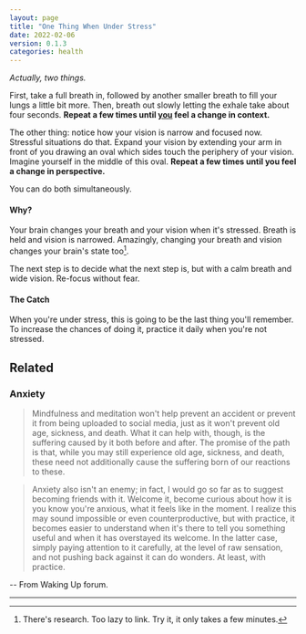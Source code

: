```yaml
---
layout: page
title: "One Thing When Under Stress"
date: 2022-02-06
version: 0.1.3
categories: health
---
```


_Actually, two things._

First, take a full breath in, followed by another smaller breath to fill your
lungs a little bit more. Then, breath out slowly letting the exhale take about
four seconds. **Repeat a few times until [you](/how-are-you) feel a change in context.**

The other thing: notice how your vision is narrow and focused now. Stressful situations
do that. Expand your vision by extending your arm in front of you drawing an oval
which sides touch the periphery of your vision. Imagine yourself in the middle of this
oval. **Repeat a few times until you feel a change in perspective.**

You can do both simultaneously.

#### Why?

Your brain changes your breath and your vision when it's stressed. Breath is held and
vision is narrowed. Amazingly, changing your breath and vision changes your brain's state too[^1].

The next step is to decide what the next step is, but with a calm breath and wide vision.
Re-focus without fear.

#### The Catch

When you're under stress, this is going to be the last thing you'll remember. To increase the
chances of doing it, practice it daily when you're not stressed.

## Related

### Anxiety

> Mindfulness and meditation won't help prevent an accident or prevent it from being uploaded to social media, just as it won't prevent old age, sickness, and death. What it can help with, though, is the suffering caused by it both before and after. The promise of the path is that, while you may still experience old age, sickness, and death, these need not additionally cause the suffering born of our reactions to these.

> Anxiety also isn't an enemy; in fact, I would go so far as to suggest becoming friends with it. Welcome it, become curious about how it is you know you're anxious, what it feels like in the moment. I realize this may sound impossible or even counterproductive, but with practice, it becomes easier to understand when it's there to tell you something useful and when it has overstayed its welcome. In the latter case, simply paying attention to it carefully, at the level of raw sensation, and not pushing back against it can do wonders. At least, with practice.

-- From Waking Up forum.

---

[^1]: There's research. Too lazy to link. Try it, it only takes a few minutes.
